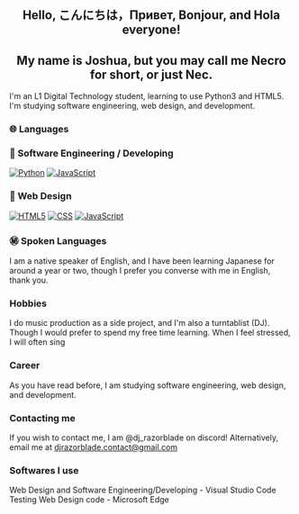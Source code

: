 <h2 align="center">Hello, こんにちは，Привет, Bonjour, and Hola everyone!</h2>
<h2 align="center">My name is Joshua, but you may call me Necro for short, or just Nec.</h2>
  
I'm an L1 Digital Technology student, learning to use Python3 and HTML5.<br>
I'm studying software engineering, web design, and development.<br>


### 🌐 Languages


### 📁 Software Engineering / Developing

[![Python](https://img.shields.io/badge/Python-%233776AB.svg?style=for-the-badge&logo=Python&logoColor=white)](https://www.python.org/)
[![JavaScript](https://img.shields.io/badge/JavaScript-%23F7DF1E.svg?style=for-the-badge&logo=JavaScript&logoColor=black)](https://developer.mozilla.org/en-US/docs/Web/JavaScript)


### 🛜 Web Design

[![HTML5](https://img.shields.io/badge/HTML5-%23E34F26.svg?style=for-the-badge&logo=HTML5&logoColor=white)](https://developer.mozilla.org/en-US/docs/Web/HTML)
[![CSS](https://img.shields.io/badge/CSS3-%231572B6.svg?style=for-the-badge&logo=CSS3&logoColor=white)](https://developer.mozilla.org/en-US/docs/Web/CSS)
[![JavaScript](https://img.shields.io/badge/JavaScript-%23F7DF1E.svg?style=for-the-badge&logo=JavaScript&logoColor=black)](https://developer.mozilla.org/en-US/docs/Web/JavaScript)


### ㊙️ Spoken Languages

I am a native speaker of English, and I have been learning Japanese for around a year or two,
though I prefer you converse with me in English, thank you.

### Hobbies

I do music production as a side project, and I'm also a turntablist (DJ). Though I would prefer to spend my free time learning.
When I feel stressed, I will often sing 


### Career

As you have read before, I am studying software engineering, web design, and development.


### Contacting me

If you wish to contact me, I am @dj_razorblade on discord!
Alternatively, email me at djrazorblade.contact@gmail.com


### Softwares I use

Web Design and Software Engineering/Developing - Visual Studio Code
Testing Web Design code - Microsoft Edge
